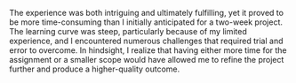 The experience was both intriguing and ultimately fulfilling, yet it proved to be more time-consuming than I initially anticipated for a two-week project. 
The learning curve was steep, particularly because of my limited experience, and I encountered numerous challenges that required trial and error to overcome. 
In hindsight, I realize that having either more time for the assignment or a smaller scope would have allowed me to refine the project further and produce a higher-quality outcome.
